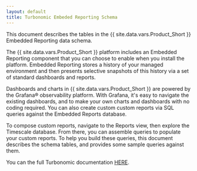 ```yaml
---
layout: default
title: Turbonomic Embeded Reporting Schema
---
```


<p>This document describes the tables in the {{ site.data.vars.Product_Short }} Embedded Reporting data schema.</p>

<p>The {{ site.data.vars.Product_Short }} platform includes an Embedded Reporting component that you can choose to enable when you install the platform. Embedded Reporting stores a history of your managed environment and then presents selective snapshots of this history via a set of standard dashboards and reports.</p>

<p>Dashboards and charts in {{ site.data.vars.Product_Short }} are powered by the Grafana® observability platform. With Grafana, it's easy to navigate the existing dashboards, and to make your own charts and dashboards with no coding required. You can also create custom custom reports via SQL queries against the Embedded Reports database.</p> 

<p>To compose custom reports, navigate to the Reports view, then explore the Timescale database. From there, you can assemble queries to populate your custom reports. To help you build these queries, this document describes the schema tables, and provides some sample queries against them.</p>




<p>You can the full Turbonomic documentation 
<a href="https://docs.turbonomic.com/">HERE</a>.</p>
<!--
<p><a href="http://www.cudspan.net">ARF PAGE</a></p>
<p><a href="docson-master/public/index.html#./dif-total-schema.json">WOOF DOCSON</a></p>

[Entities Page](page/Entity.html)

-->